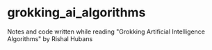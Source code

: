 # grokking_ai_algorithms
Notes and code written while reading "Grokking Artificial Intelligence Algorithms" by Rishal Hubans

